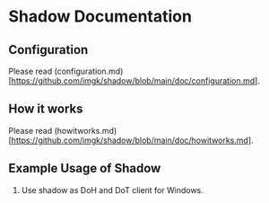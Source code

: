 # Shadow Documentation

## Configuration

Please read (configuration.md)[https://github.com/imgk/shadow/blob/main/doc/configuration.md].

## How it works

Please read (howitworks.md)[https://github.com/imgk/shadow/blob/main/doc/howitworks.md].

## Example Usage of Shadow

1. Use shadow as DoH and DoT client for Windows.

